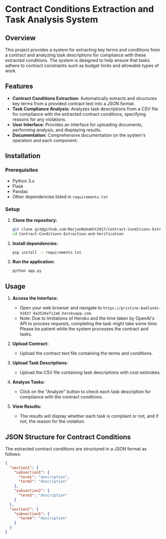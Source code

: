 # Contract Conditions Extraction and Task Analysis System

## Overview

This project provides a system for extracting key terms and conditions from a contract and analyzing task descriptions for compliance with these extracted conditions. The system is designed to help ensure that tasks adhere to contract constraints such as budget limits and allowable types of work.

## Features

- **Contract Conditions Extraction:** Automatically extracts and structures key terms from a provided contract text into a JSON format.
- **Task Compliance Analysis:** Analyzes task descriptions from a CSV file for compliance with the extracted contract conditions, specifying reasons for any violations.
- **User Interface:** Provides an interface for uploading documents, performing analysis, and displaying results.
- **Documentation:** Comprehensive documentation on the system's operation and each component.

## Installation

### Prerequisites

- Python 3.x
- Flask
- Pandas
- Other dependencies listed in `requirements.txt`

### Setup

1. **Clone the repository:**
    ```bash
    git clone git@github.com:MarjanNobakht2017/Contract-Conditions-Extraction-and-Verification.git
    cd Contract-Conditions-Extraction-and-Verification
    ```

2. **Install dependencies:**
    ```bash
    pip install -r requirements.txt
    ```

3. **Run the application:**
    ```bash
    python app.py
    ```
   
## Usage

1. **Access the Interface:**
   - Open your web browser and navigate to `https://pristine-badlands-91837-8a3526ef12a6.herokuapp.com`.
   - Note: Due to limitations of Heroku and the time taken by OpenAI's API to process requests, completing the task might take some time. Please be patient while the system processes the contract and tasks.



2. **Upload Contract:**
   - Upload the contract text file containing the terms and conditions.

3. **Upload Task Descriptions:**
   - Upload the CSV file containing task descriptions with cost estimates.

4. **Analyze Tasks:**
   - Click on the "Analyze" button to check each task description for compliance with the contract conditions.

5. **View Results:**
   - The results will display whether each task is compliant or not, and if not, the reason for the violation.

## JSON Structure for Contract Conditions

The extracted contract conditions are structured in a JSON format as follows:

```json
{
  "section1": {
    "subsection1": {
      "term1": "description",
      "term2": "description"
    },
    "subsection2": {
      "term3": "description"
    }
  },
  "section2": {
    "subsection1": {
      "term4": "description"
    }
  }
}